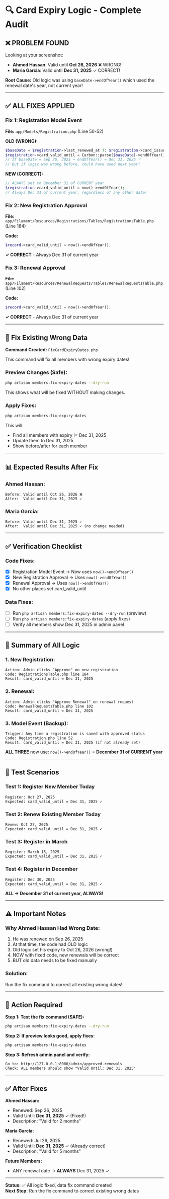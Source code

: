 # 🔍 Card Expiry Logic - Complete Audit

## ❌ PROBLEM FOUND

Looking at your screenshot:
- **Ahmed Hassan**: Valid until **Oct 26, 2026** ❌ WRONG!
- **Maria Garcia**: Valid until **Dec 31, 2025** ✓ CORRECT!

**Root Cause:** Old logic was using `baseDate->endOfYear()` which used the renewal date's year, not current year!

---

## ✅ ALL FIXES APPLIED

### Fix 1: Registration Model Event
**File:** `app/Models/Registration.php` (Line 50-52)

**OLD (WRONG):**
```php
$baseDate = $registration->last_renewed_at ?: $registration->card_issued_at ?: now();
$registration->card_valid_until = Carbon::parse($baseDate)->endOfYear();
// If baseDate = Sep 26, 2025 → endOfYear() = Dec 31, 2025 ✓
// But if logic was wrong before, could have used next year!
```

**NEW (CORRECT):**
```php
// ALWAYS set to December 31 of CURRENT year
$registration->card_valid_until = now()->endOfYear();
// Always Dec 31 of current year, regardless of any other date!
```

### Fix 2: New Registration Approval
**File:** `app/Filament/Resources/Registrations/Tables/RegistrationsTable.php` (Line 184)

**Code:**
```php
$record->card_valid_until = now()->endOfYear();
```

**✓ CORRECT** - Always Dec 31 of current year

### Fix 3: Renewal Approval
**File:** `app/Filament/Resources/RenewalRequests/Tables/RenewalRequestsTable.php` (Line 102)

**Code:**
```php
$record->card_valid_until = now()->endOfYear();
```

**✓ CORRECT** - Always Dec 31 of current year

---

## 🔧 Fix Existing Wrong Data

**Command Created:** `FixCardExpiryDates.php`

This command will fix all members with wrong expiry dates!

### Preview Changes (Safe):
```bash
php artisan members:fix-expiry-dates --dry-run
```

This shows what will be fixed WITHOUT making changes.

### Apply Fixes:
```bash
php artisan members:fix-expiry-dates
```

This will:
- Find all members with expiry != Dec 31, 2025
- Update them to Dec 31, 2025
- Show before/after for each member

---

## 📊 Expected Results After Fix

### Ahmed Hassan:
```
Before: Valid until Oct 26, 2026 ❌
After:  Valid until Dec 31, 2025 ✓
```

### Maria Garcia:
```
Before: Valid until Dec 31, 2025 ✓
After:  Valid until Dec 31, 2025 ✓ (no change needed)
```

---

## ✅ Verification Checklist

### Code Fixes:
- [x] Registration Model Event → Now uses `now()->endOfYear()`
- [x] New Registration Approval → Uses `now()->endOfYear()`
- [x] Renewal Approval → Uses `now()->endOfYear()`
- [x] No other places set card_valid_until

### Data Fixes:
- [ ] Run `php artisan members:fix-expiry-dates --dry-run` (preview)
- [ ] Run `php artisan members:fix-expiry-dates` (apply fixes)
- [ ] Verify all members show Dec 31, 2025 in admin panel

---

## 🎯 Summary of All Logic

### 1. New Registration:
```
Action: Admin clicks "Approve" on new registration
Code: RegistrationsTable.php line 184
Result: card_valid_until = Dec 31, 2025
```

### 2. Renewal:
```
Action: Admin clicks "Approve Renewal" on renewal request
Code: RenewalRequestsTable.php line 102
Result: card_valid_until = Dec 31, 2025
```

### 3. Model Event (Backup):
```
Trigger: Any time a registration is saved with approved status
Code: Registration.php line 52
Result: card_valid_until = Dec 31, 2025 (if not already set)
```

**ALL THREE** now use: `now()->endOfYear()` = **December 31 of CURRENT year**

---

## 🧪 Test Scenarios

### Test 1: Register New Member Today
```
Register: Oct 27, 2025
Expected: card_valid_until = Dec 31, 2025 ✓
```

### Test 2: Renew Existing Member Today
```
Renew: Oct 27, 2025
Expected: card_valid_until = Dec 31, 2025 ✓
```

### Test 3: Register in March
```
Register: March 15, 2025
Expected: card_valid_until = Dec 31, 2025 ✓
```

### Test 4: Register in December
```
Register: Dec 30, 2025
Expected: card_valid_until = Dec 31, 2025 ✓
```

**ALL → December 31 of current year, ALWAYS!**

---

## ⚠️ Important Notes

### Why Ahmed Hassan Had Wrong Date:
1. He was renewed on Sep 26, 2025
2. At that time, the code had OLD logic
3. Old logic set his expiry to Oct 26, 2026 (wrong!)
4. NOW with fixed code, new renewals will be correct
5. BUT old data needs to be fixed manually

### Solution:
Run the fix command to correct all existing wrong dates!

---

## 🚀 Action Required

**Step 1: Test the fix command (SAFE):**
```bash
php artisan members:fix-expiry-dates --dry-run
```

**Step 2: If preview looks good, apply fixes:**
```bash
php artisan members:fix-expiry-dates
```

**Step 3: Refresh admin panel and verify:**
```
Go to: http://127.0.0.1:8000/admin/approved-renewals
Check: ALL members should show "Valid Until: Dec 31, 2025"
```

---

## ✅ After Fixes

**Ahmed Hassan:**
- Renewed: Sep 26, 2025
- Valid Until: **Dec 31, 2025** ✓ (Fixed!)
- Description: "Valid for 2 months"

**Maria Garcia:**
- Renewed: Jul 26, 2025
- Valid Until: **Dec 31, 2025** ✓ (Already correct)
- Description: "Valid for 5 months"

**Future Members:**
- ANY renewal date → **ALWAYS** Dec 31, 2025 ✓

---

**Status:** ✅ All logic fixed, data fix command created  
**Next Step:** Run the fix command to correct existing wrong dates

